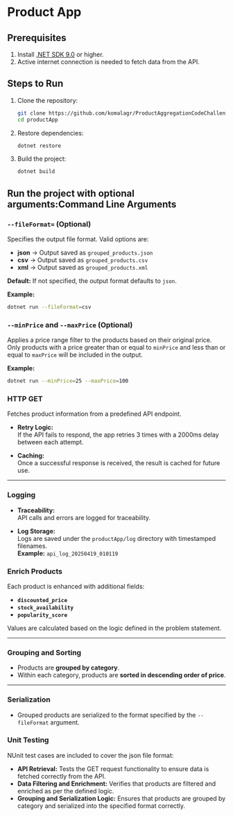 
# Product App

## Prerequisites
1. Install [.NET SDK 9.0](https://dotnet.microsoft.com/download/dotnet/9.0) or higher.
2. Active internet connection is needed to fetch data from the API.

## Steps to Run
1. Clone the repository:
   ```bash
   git clone https://github.com/komalagr/ProductAggregationCodeChallenge
   cd productApp
   ```

2. Restore dependencies:
   ```bash
   dotnet restore
   ```

3. Build the project:
   ```bash
   dotnet build
   ```

## Run the project with optional arguments:Command Line Arguments

### `--fileFormat=` (Optional)
Specifies the output file format. Valid options are:
- **json** → Output saved as `grouped_products.json`
- **csv** → Output saved as `grouped_products.csv`
- **xml** → Output saved as `grouped_products.xml`

**Default:** If not specified, the output format defaults to `json`.

**Example:**
```bash
dotnet run --fileFormat=csv
```

### `--minPrice` and `--maxPrice` (Optional)
Applies a price range filter to the products based on their original price.  
Only products with a price greater than or equal to `minPrice` and less than or equal to `maxPrice` will be included in the output.

**Example:**
```bash
dotnet run --minPrice=25 --maxPrice=100
```

### HTTP GET
Fetches product information from a predefined API endpoint.

- **Retry Logic:**  
  If the API fails to respond, the app retries 3 times with a 2000ms delay between each attempt.

- **Caching:**  
  Once a successful response is received, the result is cached for future use.

---

### Logging
- **Traceability:**  
  API calls and errors are logged for traceability.

- **Log Storage:**  
  Logs are saved under the `productApp/log` directory with timestamped filenames.  
  **Example:** `api_log_20250419_010119`

### Enrich Products
Each product is enhanced with additional fields:
- **`discounted_price`**
- **`stock_availability`**
- **`popularity_score`**

Values are calculated based on the logic defined in the problem statement.

---

### Grouping and Sorting
- Products are **grouped by category**.
- Within each category, products are **sorted in descending order of price**.

---

### Serialization
- Grouped products are serialized to the format specified by the `--fileFormat` argument.

### Unit Testing
NUnit test cases are included to cover the json file format:

- **API Retrieval:** Tests the GET request functionality to ensure data is fetched correctly from the API.
- **Data Filtering and Enrichment:** Verifies that products are filtered and enriched as per the defined logic.
- **Grouping and Serialization Logic:** Ensures that products are grouped by category and serialized into the specified format correctly.